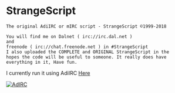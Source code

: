 # StrangeScript
```
The original AdiIRC or mIRC script - StrangeScript ©1999-2018

You will find me on Dalnet ( irc://irc.dal.net )
and
freenode ( irc://chat.freenode.net ) in #StrangeScript
I also uploaded the COMPLETE and ORIGINAL StrangeScript in the
hopes the code will be useful to someone. It really does have 
everything in it, Have fun.
```
I currently run it using AdiIRC [Here](https://www.adiirc.com)

[![AdIRC](icons/AdiIRC.ico)](https://www.adiirc.com)
